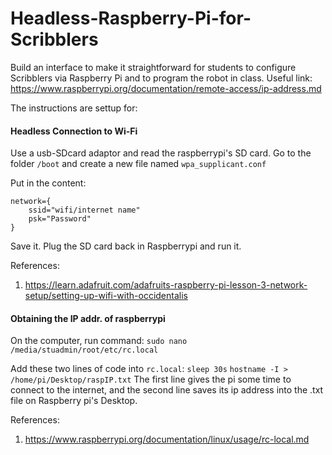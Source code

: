 # Headless-Raspberry-Pi-for-Scribblers
Build an interface to make it straightforward for students to configure Scribblers via Raspberry Pi and to program the robot in class.
Useful link: https://www.raspberrypi.org/documentation/remote-access/ip-address.md

The instructions are settup for:

#### Headless Connection to Wi-Fi 

Use a usb-SDcard adaptor and read the raspberrypi's SD card. 
Go to the folder ```/boot``` and create a new file named ```wpa_supplicant.conf```

Put in the content:
```
network={
    ssid="wifi/internet name"
    psk="Password"
}
```

Save it. Plug the SD card back in Raspberrypi and run it. 

References:
1) https://learn.adafruit.com/adafruits-raspberry-pi-lesson-3-network-setup/setting-up-wifi-with-occidentalis


#### Obtaining the IP addr. of raspberrypi

On the computer, run command:
```sudo nano /media/stuadmin/root/etc/rc.local```

Add these two lines of code into ```rc.local```:
```sleep 30s```
```hostname -I > /home/pi/Desktop/raspIP.txt```
The first line gives the pi some time to connect to the internet, and the second line saves its ip address into the .txt file on Raspberry pi's Desktop.

References:
1) https://www.raspberrypi.org/documentation/linux/usage/rc-local.md


